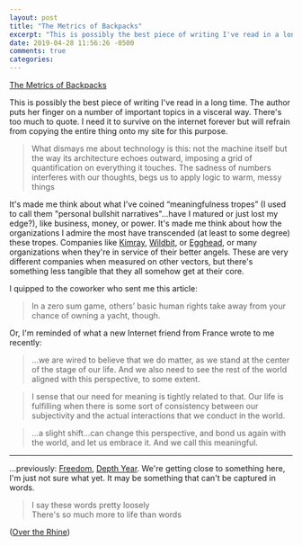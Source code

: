 ```yaml
---
layout: post
title: "The Metrics of Backpacks"
excerpt: "This is possibly the best piece of writing I've read in a long time"
date: 2019-04-28 11:56:26 -0500
comments: true
categories: 
---
```


[The Metrics of Backpacks](https://www.artpractical.com/column/the-metrics-of-backpacks/)

This is possibly the best piece of writing I've read in a long time. The author puts her finger on a number of important topics in a visceral way. There's too much to quote. I need it to survive on the internet forever but will refrain from copying the entire thing onto my site for this purpose.

>What dismays me about technology is this: not the machine itself but the way its architecture echoes outward, imposing a grid of quantification on everything it touches. The sadness of numbers interferes with our thoughts, begs us to apply logic to warm, messy things

It's made me think about what I've coined “meaningfulness tropes” (I used to call them "personal bullshit narratives"...have I matured or just lost my edge?), like business, money, or power. It's made me think about how the organizations I admire the most have transcended (at least to some degree) these tropes. Companies like [Kimray](https://kimray.com/), [Wildbit](https://wildbit.com/), or [Egghead](https://egghead.io/), or many organizations when they're in service of their better angels. These are very different companies when measured on other vectors, but there's something less tangible that they all somehow get at their core.

I quipped to the coworker who sent me this article:

>In a zero sum game, others’ basic human rights take away from your chance of owning a yacht, though.

Or, I'm reminded of what a new Internet friend from France wrote to me recently:

>...we are wired to believe that we do matter, as we stand at the center of the stage of our life. And we also need to see the rest of the world aligned with this perspective, to some extent.

>I sense that our need for meaning is tightly related to that. Our life is fulfilling when there is some sort of consistency between our subjectivity and the actual interactions that we conduct in the world.

>...a slight shift...can change this perspective, and bond us again with the world, and let us embrace it. And we call this meaningful.

---

...previously: [Freedom]({{site.url}}/2018/12/30/freedom/), [Depth Year]({{site.url}}/2019/01/19/depth-year-of-sorts/). We're getting close to something here, I'm just not sure what yet. It may be something that can't be captured in words.

>I say these words pretty loosely  
There's so much more to life than words

([Over the Rhine](https://genius.com/Over-the-rhine-latter-days-lyrics))
